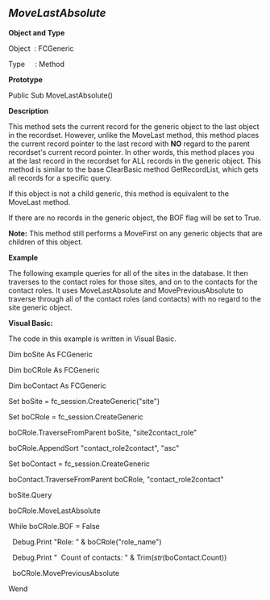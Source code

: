 _MoveLastAbsolute_
------------------

**Object and Type**

Object  : FCGeneric

Type     : Method

**Prototype**

Public Sub MoveLastAbsolute()

**Description**

This method sets the current record for the generic object to the last object in the recordset. However, unlike the MoveLast method, this method places the current record pointer to the last record with **NO** regard to the parent recordset's current record pointer. In other words, this method places you at the last record in the recordset for ALL records in the generic object. This method is similar to the base ClearBasic method GetRecordList, which gets all records for a specific query.

If this object is not a child generic, this method is equivalent to the MoveLast method.

If there are no records in the generic object, the BOF flag will be set to True.

**Note:** This method still performs a MoveFirst on any generic objects that are children of this object.

**Example**

The following example queries for all of the sites in the database. It then traverses to the contact roles for those sites, and on to the contacts for the contact roles. It uses MoveLastAbsolute and MovePreviousAbsolute to traverse through all of the contact roles (and contacts) with no regard to the site generic object.

**Visual Basic:**

The code in this example is written in Visual Basic.

Dim boSite As FCGeneric

Dim boCRole As FCGeneric

Dim boContact As FCGeneric

Set boSite = fc_session.CreateGeneric("site")

Set boCRole = fc_session.CreateGeneric

boCRole.TraverseFromParent boSite, "site2contact_role"

boCRole.AppendSort "contact_role2contact", "asc"

Set boContact = fc_session.CreateGeneric

boContact.TraverseFromParent boCRole, "contact_role2contact"

boSite.Query

boCRole.MoveLastAbsolute

While boCRole.BOF = False

  Debug.Print "Role: " & boCRole("role_name")

  Debug.Print "  Count of contacts: " & Trim$(str$(boContact.Count)) 

  boCRole.MovePreviousAbsolute

Wend